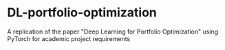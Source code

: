 # DL-portfolio-optimization
A replication of the paper "Deep Learning for Portfolio Optimization" using PyTorch for academic project requirements
